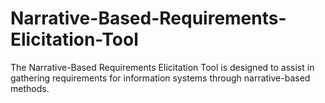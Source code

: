 # Narrative-Based-Requirements-Elicitation-Tool
The Narrative-Based Requirements Elicitation Tool is designed to assist in gathering requirements for information systems through narrative-based methods.
